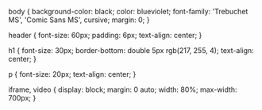 body {
    background-color: black;
    color: blueviolet;
    font-family: 'Trebuchet MS', 'Comic Sans MS', cursive;
    margin: 0;
}

header {
    font-size: 60px;
    padding: 6px;
    text-align: center;
}

h1 {
    font-size: 30px;
    border-bottom: double 5px rgb(217, 255, 4);
    text-align: center;
}

p {
    font-size: 20px;
    text-align: center;
}

iframe, video {
    display: block;
    margin: 0 auto;
    width: 80%;
    max-width: 700px;
}